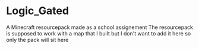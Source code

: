 # Logic_Gated
A Minecraft resourcepack made as a school assignement 
The resourcepack is supposed to work with a map that I built but I don't want to add it here so only the pack will sit here
